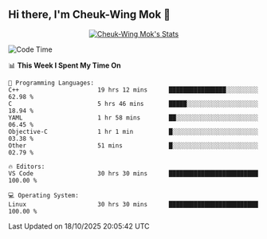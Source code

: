 ## Hi there, I'm Cheuk-Wing Mok 👋

<!--
**mozro0327/mozro0327** is a ✨ _special_ ✨ repository because its `README.md` (this file) appears on your GitHub profile.

Here are some ideas to get you started:

- 🔭 I’m currently working on ...
- 🌱 I’m currently learning ...
- 👯 I’m looking to collaborate on ...
- 🤔 I’m looking for help with ...
- 💬 Ask me about ...
- 📫 How to reach me: ...
- 😄 Pronouns: ...
- ⚡ Fun fact: ...
-->

<p align="center">
  <a href="https://github.com/mozro0327" class="rich-diff-level-one">
    <img src="https://github-readme-stats.vercel.app/api?username=mozro0327&title_color=333&text_color=777" alt="Cheuk-Wing Mok's Stats" >
    <!-- &hide=issues
    <img src="https://github-readme-stats.vercel.app/api?username=mozro0327&hide=issues&title_color=333&text_color=777" alt="Cheuk-Wing Mok's Stats" >
    -->
  </a>
</p>

<!--START_SECTION:waka-->
![Code Time](http://img.shields.io/badge/Code%20Time-3%2C933%20hrs%2048%20mins-blue)

📊 **This Week I Spent My Time On** 

```text
💬 Programming Languages: 
C++                      19 hrs 12 mins      ████████████████░░░░░░░░░   62.98 % 
C                        5 hrs 46 mins       █████░░░░░░░░░░░░░░░░░░░░   18.94 % 
YAML                     1 hr 58 mins        ██░░░░░░░░░░░░░░░░░░░░░░░   06.45 % 
Objective-C              1 hr 1 min          █░░░░░░░░░░░░░░░░░░░░░░░░   03.38 % 
Other                    51 mins             █░░░░░░░░░░░░░░░░░░░░░░░░   02.79 % 

🔥 Editors: 
VS Code                  30 hrs 30 mins      █████████████████████████   100.00 % 

💻 Operating System: 
Linux                    30 hrs 30 mins      █████████████████████████   100.00 % 
```


 Last Updated on 18/10/2025 20:05:42 UTC
<!--END_SECTION:waka-->
